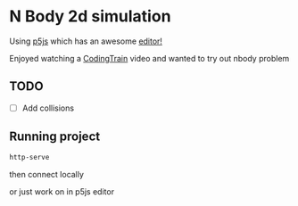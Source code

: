 # N Body 2d simulation

Using [p5js](https://p5js.org) which has an awesome [editor!](https://editor.p5js.org/)

Enjoyed watching a [CodingTrain](https://www.youtube.com/c/TheCodingTrain) video and wanted to try out nbody problem

## TODO

- [ ] Add collisions

## Running project

```sh
http-serve
```

then connect locally

or just work on in p5js editor
